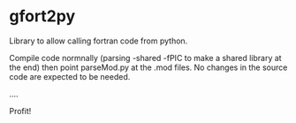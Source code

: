 # gfort2py
Library to allow calling fortran code from python.

Compile code normnally (parsing -shared -fPIC to make a shared library
at the end) then point parseMod.py at the .mod files. No changes in the
source code are expected to be needed.

....

Profit!

